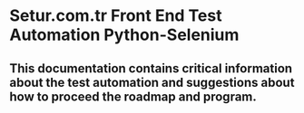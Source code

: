 # Setur.com.tr Front End Test Automation Python-Selenium
## This documentation contains critical information about the test automation and suggestions about how to proceed the roadmap and program.
